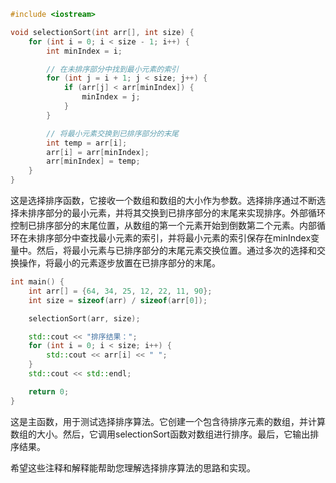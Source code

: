 ```cpp
#include <iostream>

void selectionSort(int arr[], int size) {
    for (int i = 0; i < size - 1; i++) {
        int minIndex = i;

        // 在未排序部分中找到最小元素的索引
        for (int j = i + 1; j < size; j++) {
            if (arr[j] < arr[minIndex]) {
                minIndex = j;
            }
        }

        // 将最小元素交换到已排序部分的末尾
        int temp = arr[i];
        arr[i] = arr[minIndex];
        arr[minIndex] = temp;
    }
}
```
这是选择排序函数，它接收一个数组和数组的大小作为参数。选择排序通过不断选择未排序部分的最小元素，并将其交换到已排序部分的末尾来实现排序。外部循环控制已排序部分的末尾位置，从数组的第一个元素开始到倒数第二个元素。内部循环在未排序部分中查找最小元素的索引，并将最小元素的索引保存在minIndex变量中。然后，将最小元素与已排序部分的末尾元素交换位置。通过多次的选择和交换操作，将最小的元素逐步放置在已排序部分的末尾。

```cpp
int main() {
    int arr[] = {64, 34, 25, 12, 22, 11, 90};
    int size = sizeof(arr) / sizeof(arr[0]);

    selectionSort(arr, size);

    std::cout << "排序结果：";
    for (int i = 0; i < size; i++) {
        std::cout << arr[i] << " ";
    }
    std::cout << std::endl;

    return 0;
}
```
这是主函数，用于测试选择排序算法。它创建一个包含待排序元素的数组，并计算数组的大小。然后，它调用selectionSort函数对数组进行排序。最后，它输出排序结果。

希望这些注释和解释能帮助您理解选择排序算法的思路和实现。